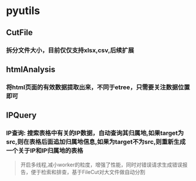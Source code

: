 # pyutils


## CutFile

### 拆分文件大小，目前仅仅支持xlsx,csv,后续扩展


## htmlAnalysis

### 将html页面的有效数据提取出来，不同于etree，只需要关注数据位置即可


## IPQuery

### IP查询: 搜索表格中有关的IP数据，自动查询其归属地,如果target为src,则在表格后面追加归属地信息,如果为target不为src,则重新生成一个关于IP和IP归属地的表格

> 开启多线程,减小worker的粒度，增强了性能，同时对错误请求生成错误报告，便于检索和排查，基于FileCut对大文件做自动分割
